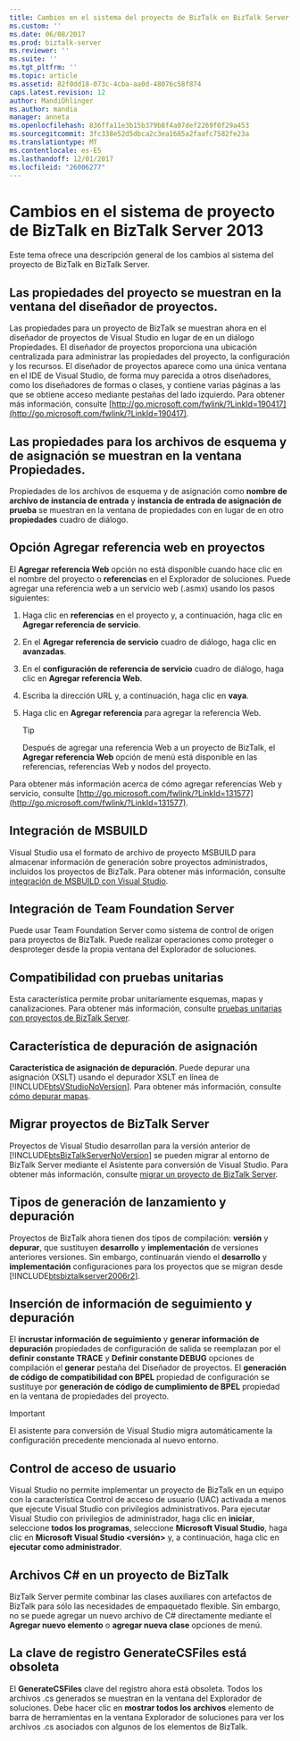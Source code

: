```yaml
---
title: Cambios en el sistema del proyecto de BizTalk en BizTalk Server 2013 | Documentos de Microsoft
ms.custom: ''
ms.date: 06/08/2017
ms.prod: biztalk-server
ms.reviewer: ''
ms.suite: ''
ms.tgt_pltfrm: ''
ms.topic: article
ms.assetid: 82f0dd18-073c-4cba-aa0d-48076c58f874
caps.latest.revision: 12
author: MandiOhlinger
ms.author: mandia
manager: anneta
ms.openlocfilehash: 836ffa11e3b15b379b8f4a07def2269f0f29a453
ms.sourcegitcommit: 3fc338e52d5dbca2c3ea1685a2faafc7582fe23a
ms.translationtype: MT
ms.contentlocale: es-ES
ms.lasthandoff: 12/01/2017
ms.locfileid: "26006277"
---
```

# <a name="changes-to-biztalk-project-system-in-biztalk-server-2013"></a>Cambios en el sistema de proyecto de BizTalk en BizTalk Server 2013
Este tema ofrece una descripción general de los cambios al sistema del proyecto de BizTalk en BizTalk Server.  
  
## <a name="project-properties-are-displayed-in-project-designer-window"></a>Las propiedades del proyecto se muestran en la ventana del diseñador de proyectos.  
 Las propiedades para un proyecto de BizTalk se muestran ahora en el diseñador de proyectos de Visual Studio en lugar de en un diálogo Propiedades. El diseñador de proyectos proporciona una ubicación centralizada para administrar las propiedades del proyecto, la configuración y los recursos. El diseñador de proyectos aparece como una única ventana en el IDE de Visual Studio, de forma muy parecida a otros diseñadores, como los diseñadores de formas o clases, y contiene varias páginas a las que se obtiene acceso mediante pestañas del lado izquierdo. Para obtener más información, consulte [http://go.microsoft.com/fwlink/?LinkId=190417](http://go.microsoft.com/fwlink/?LinkId=190417).  
  
## <a name="properties-for-schema-and-map-files-are-displayed-in-properties-window"></a>Las propiedades para los archivos de esquema y de asignación se muestran en la ventana Propiedades.  
 Propiedades de los archivos de esquema y de asignación como **nombre de archivo de instancia de entrada** y **instancia de entrada de asignación de prueba** se muestran en la ventana de propiedades con en lugar de en otro **propiedades** cuadro de diálogo.  
  
## <a name="add-web-reference-option-on-projects"></a>Opción Agregar referencia web en proyectos  
 El **Agregar referencia Web** opción no está disponible cuando hace clic en el nombre del proyecto o **referencias** en el Explorador de soluciones. Puede agregar una referencia web a un servicio web (.asmx) usando los pasos siguientes:  
  
1.  Haga clic en **referencias** en el proyecto y, a continuación, haga clic en **Agregar referencia de servicio**.  
  
2.  En el **Agregar referencia de servicio** cuadro de diálogo, haga clic en **avanzadas**.  
  
3.  En el **configuración de referencia de servicio** cuadro de diálogo, haga clic en **Agregar referencia Web**.  
  
4.  Escriba la dirección URL y, a continuación, haga clic en **vaya**.  
  
5.  Haga clic en **Agregar referencia** para agregar la referencia Web.  
  
    > [!TIP]
    >  Después de agregar una referencia Web a un proyecto de BizTalk, el **Agregar referencia Web** opción de menú está disponible en las referencias, referencias Web y nodos del proyecto.  
  
 Para obtener más información acerca de cómo agregar referencias Web y servicio, consulte [http://go.microsoft.com/fwlink/?LinkId=131577](http://go.microsoft.com/fwlink/?LinkId=131577).  
  
## <a name="msbuild-integration"></a>Integración de MSBUILD  
 Visual Studio usa el formato de archivo de proyecto MSBUILD para almacenar información de generación sobre proyectos administrados, incluidos los proyectos de BizTalk. Para obtener más información, consulte [integración de MSBUILD con Visual Studio](../core/msbuild-integration-with-visual-studio.md).  
  
## <a name="team-foundation-server-integration"></a>Integración de Team Foundation Server  
 Puede usar Team Foundation Server como sistema de control de origen para proyectos de BizTalk. Puede realizar operaciones como proteger o desproteger desde la propia ventana del Explorador de soluciones.  
  
## <a name="support-for-unit-testing"></a>Compatibilidad con pruebas unitarias  
 Esta característica permite probar unitariamente esquemas, mapas y canalizaciones. Para obtener más información, consulte [pruebas unitarias con proyectos de BizTalk Server](../core/unit-testing-with-biztalk-server-projects.md).  
  
## <a name="debug-map-feature"></a>Característica de depuración de asignación  
 **Característica de asignación de depuración**. Puede depurar una asignación (XSLT) usando el depurador XSLT en línea de [!INCLUDE[btsVStudioNoVersion](../includes/btsvstudionoversion-md.md)]. Para obtener más información, consulte [cómo depurar mapas](../core/how-to-debug-maps.md).  
  
## <a name="migrating-biztalk-server-projects"></a>Migrar proyectos de BizTalk Server  
 Proyectos de Visual Studio desarrollan para la versión anterior de [!INCLUDE[btsBizTalkServerNoVersion](../includes/btsbiztalkservernoversion-md.md)] se pueden migrar al entorno de BizTalk Server mediante el Asistente para conversión de Visual Studio. Para obtener más información, consulte [migrar un proyecto de BizTalk Server](../core/migrating-a-biztalk-server-project.md).  
  
## <a name="release-and-debug-build-types"></a>Tipos de generación de lanzamiento y depuración  
 Proyectos de BizTalk ahora tienen dos tipos de compilación: **versión** y **depurar**, que sustituyen **desarrollo** y **implementación** de versiones anteriores versiones. Sin embargo, continuarán viendo el **desarrollo** y **implementación** configuraciones para los proyectos que se migran desde [!INCLUDE[btsbiztalkserver2006r2](../includes/btsbiztalkserver2006r2-md.md)].  
  
## <a name="embedding-tracking-and-debugging-information"></a>Inserción de información de seguimiento y depuración  
 El **incrustar información de seguimiento** y **generar información de depuración** propiedades de configuración de salida se reemplazan por el **definir constante TRACE** y **Definir constante DEBUG** opciones de compilación el **generar** pestaña del Diseñador de proyectos. El **generación de código de compatibilidad con BPEL** propiedad de configuración se sustituye por **generación de código de cumplimiento de BPEL** propiedad en la ventana de propiedades del proyecto.  
  
> [!IMPORTANT]
>  El asistente para conversión de Visual Studio migra automáticamente la configuración precedente mencionada al nuevo entorno.  
  
## <a name="user-access-control"></a>Control de acceso de usuario  
 Visual Studio no permite implementar un proyecto de BizTalk en un equipo con la característica Control de acceso de usuario (UAC) activada a menos que ejecute Visual Studio con privilegios administrativos. Para ejecutar Visual Studio con privilegios de administrador, haga clic en **iniciar**, seleccione **todos los programas**, seleccione **Microsoft Visual Studio**, haga clic en  **Microsoft Visual Studio \<versión\>** y, a continuación, haga clic en **ejecutar como administrador**.  
  
## <a name="c-files-in-a-biztalk-project"></a>Archivos C# en un proyecto de BizTalk  
 BizTalk Server permite combinar las clases auxiliares con artefactos de BizTalk para sólo las necesidades de empaquetado flexible.  Sin embargo, no se puede agregar un nuevo archivo de C# directamente mediante el **Agregar nuevo elemento** o **agregar nueva clase** opciones de menú.  
  
## <a name="generatecsfiles-registry-key-is-obsolete"></a>La clave de registro GenerateCSFiles está obsoleta  
 El **GenerateCSFiles** clave del registro ahora está obsoleta. Todos los archivos .cs generados se muestran en la ventana del Explorador de soluciones. Debe hacer clic en **mostrar todos los archivos** elemento de barra de herramientas en la ventana Explorador de soluciones para ver los archivos .cs asociados con algunos de los elementos de BizTalk.